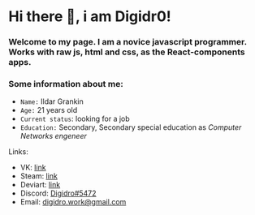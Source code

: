 # Hi there 👋, i am Digidr0!
### Welcome to my page. I am a novice javascript programmer. Works with raw js, html and css, as the React-components apps.

### Some information about me:
- `Name:` Ildar Grankin
- `Age:` 21 years old
- `Current status`: looking for a job
- `Education:` Secondary, Secondary special education as *Computer Networks engeneer*


Links:

- VK: [link](https://vk.com/digidro)
- Steam: [link](https://steamcommunity.com/id/Digidro/)
- Deviart: [link](https://deviantart.com/Digidro)
- Discord: [Digidro#5472](https://discordapp.com/users/330829326297726977)
- Email: digidro.work@gmail.com 

